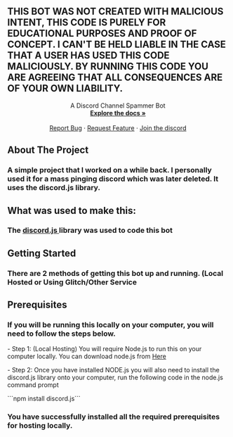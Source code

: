<h2> THIS BOT WAS NOT CREATED WITH MALICIOUS INTENT, THIS CODE IS PURELY FOR EDUCATIONAL PURPOSES AND PROOF OF CONCEPT. I CAN'T BE HELD LIABLE IN THE CASE THAT A USER HAS USED THIS CODE MALICIOUSLY. BY RUNNING THIS CODE YOU ARE AGREEING THAT ALL CONSEQUENCES ARE OF YOUR OWN LIABILITY. </h2>


<p align="center">
    A Discord Channel Spammer Bot
    <br /> 
    <a href="https://github.com/MasterPanda61/DiscordSpamBot"><strong>Explore the docs »</strong></a>
    <br />
    <br />
    <a href="https://github.com/MasterPanda61/DiscordSpamBot/issues">Report Bug</a>
    ·
    <a href="https://github.com/MasterPanda61/DiscordSpamBot/issues">Request Feature</a>
      ·
    <a href="https://discord.com">Join the discord</a>
  </p>
</p>

<p align="center">
    <h2> About The Project </h2>
    </p>
    <h3> A simple project that I worked on a while back. I personally used it for a mass pinging discord which was later deleted. It uses the discord.js library. </h3>
   <p align="center"> 
    <h2> What was used to make this: </h2>
    </p>
    <h3> The <a href="https://discord.js.org"> discord.js </a> library was used to code this bot </h3> 
    <p align="center">
    <h2> Getting Started </h2> 
    </p>
    <h3> There are 2 methods of getting this bot up and running. (Local Hosted or Using Glitch/Other Service </h3>
    <p align="center">
    <h2> Prerequisites </h2>
    <h3> If you will be running this locally on your computer, you will need to follow the steps below. </h3>
    <p>- Step 1: (Local Hosting)
    You will require Node.js to run this on your computer locally. You can download node.js from <a href="https://nodejs.org/en/"> Here </a>
   </p>
   <p>
    - Step 2: 
    Once you have installed NODE.js you will also need to install the discord.js library onto your computer, run the following code in the node.js command prompt
    </p>
    ```npm install discord.js```
    <h3> You have successfully installed all the required prerequisites for hosting locally.
    
    
    
    
    
    
    
    
    
